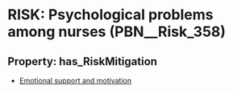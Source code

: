 # RISK: __Psychological problems among nurses__ (PBN__Risk_358)

## Property: has_RiskMitigation

* [Emotional support and motivation](PBN__RiskMitigation_469)

